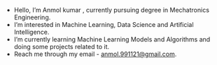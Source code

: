 - Hello, I’m Anmol kumar , currently pursuing degree in Mechatronics Engineering.
- I’m interested in Machine Learning, Data Science and Artificial Intelligence.
- I’m currently learning Machine Learning Models and Algorithms and doing some projects related to it.
- Reach me through my email - anmol.991121@gmail.com.

<!---
git-anmol/git-anmol is a ✨ special ✨ repository because its `README.md` (this file) appears on your GitHub profile.
You can click the Preview link to take a look at your changes.
--->
